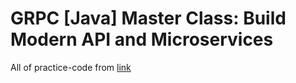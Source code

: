 # GRPC [Java] Master Class: Build Modern API and Microservices

All of practice-code from [link](https://learning.oreilly.com/videos/grpc-java-master/)
